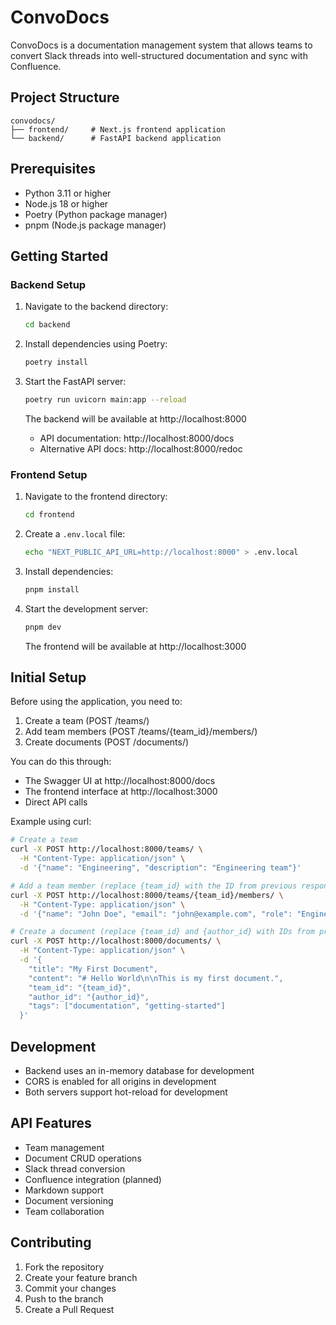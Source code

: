 # ConvoDocs

ConvoDocs is a documentation management system that allows teams to convert Slack threads into well-structured documentation and sync with Confluence.

## Project Structure

```
convodocs/
├── frontend/     # Next.js frontend application
└── backend/      # FastAPI backend application
```

## Prerequisites

- Python 3.11 or higher
- Node.js 18 or higher
- Poetry (Python package manager)
- pnpm (Node.js package manager)

## Getting Started

### Backend Setup

1. Navigate to the backend directory:
   ```bash
   cd backend
   ```

2. Install dependencies using Poetry:
   ```bash
   poetry install
   ```

3. Start the FastAPI server:
   ```bash
   poetry run uvicorn main:app --reload
   ```

   The backend will be available at http://localhost:8000
   - API documentation: http://localhost:8000/docs
   - Alternative API docs: http://localhost:8000/redoc

### Frontend Setup

1. Navigate to the frontend directory:
   ```bash
   cd frontend
   ```

2. Create a `.env.local` file:
   ```bash
   echo "NEXT_PUBLIC_API_URL=http://localhost:8000" > .env.local
   ```

3. Install dependencies:
   ```bash
   pnpm install
   ```

4. Start the development server:
   ```bash
   pnpm dev
   ```

   The frontend will be available at http://localhost:3000

## Initial Setup

Before using the application, you need to:

1. Create a team (POST /teams/)
2. Add team members (POST /teams/{team_id}/members/)
3. Create documents (POST /documents/)

You can do this through:
- The Swagger UI at http://localhost:8000/docs
- The frontend interface at http://localhost:3000
- Direct API calls

Example using curl:
```bash
# Create a team
curl -X POST http://localhost:8000/teams/ \
  -H "Content-Type: application/json" \
  -d '{"name": "Engineering", "description": "Engineering team"}'

# Add a team member (replace {team_id} with the ID from previous response)
curl -X POST http://localhost:8000/teams/{team_id}/members/ \
  -H "Content-Type: application/json" \
  -d '{"name": "John Doe", "email": "john@example.com", "role": "Engineer"}'

# Create a document (replace {team_id} and {author_id} with IDs from previous responses)
curl -X POST http://localhost:8000/documents/ \
  -H "Content-Type: application/json" \
  -d '{
    "title": "My First Document",
    "content": "# Hello World\n\nThis is my first document.",
    "team_id": "{team_id}",
    "author_id": "{author_id}",
    "tags": ["documentation", "getting-started"]
  }'
```

## Development

- Backend uses an in-memory database for development
- CORS is enabled for all origins in development
- Both servers support hot-reload for development

## API Features

- Team management
- Document CRUD operations
- Slack thread conversion
- Confluence integration (planned)
- Markdown support
- Document versioning
- Team collaboration

## Contributing

1. Fork the repository
2. Create your feature branch
3. Commit your changes
4. Push to the branch
5. Create a Pull Request 